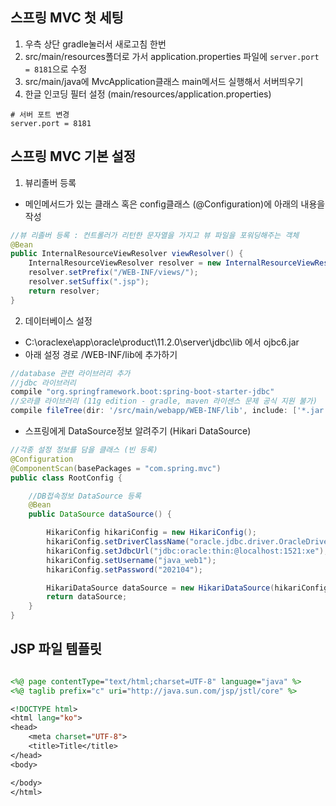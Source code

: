 

## 스프링 MVC 첫 세팅
1. 우측 상단 gradle눌러서 새로고침 한번
2. src/main/resources폴더로 가서 application.properties 파일에
   `server.port = 8181`으로 수정
3. src/main/java에 MvcApplication클래스 main메서드 실행해서 서버띄우기
4. 한글 인코딩 필터 설정 (main/resources/application.properties)
```
# 서버 포트 변경
server.port = 8181

```

## 스프링 MVC 기본 설정
1. 뷰리졸버 등록
- 메인메서드가 있는 클래스 혹은 config클래스 (@Configuration)에 아래의 내용을 작성
```java
//뷰 리졸버 등록 : 컨트롤러가 리턴한 문자열을 가지고 뷰 파일을 포워딩해주는 객체
@Bean
public InternalResourceViewResolver viewResolver() {
    InternalResourceViewResolver resolver = new InternalResourceViewResolver();
    resolver.setPrefix("/WEB-INF/views/");
    resolver.setSuffix(".jsp");
    return resolver;
}
```

2. 데이터베이스 설정
- C:\oraclexe\app\oracle\product\11.2.0\server\jdbc\lib 에서 ojbc6.jar
- 아래 설정 경로 /WEB-INF/lib에 추가하기
```groovy
//database 관련 라이브러리 추가
//jdbc 라이브러리
compile "org.springframework.boot:spring-boot-starter-jdbc"
//오라클 라이브러리 (11g edition - gradle, maven 라이센스 문제 공식 지원 불가)
compile fileTree(dir: '/src/main/webapp/WEB-INF/lib', include: ['*.jar'])
```

- 스프링에게 DataSource정보 알려주기 (Hikari DataSource)
```java
//각종 설정 정보를 담을 클래스 (빈 등록)
@Configuration
@ComponentScan(basePackages = "com.spring.mvc")
public class RootConfig {

    //DB접속정보 DataSource 등록
    @Bean
    public DataSource dataSource() {

        HikariConfig hikariConfig = new HikariConfig();
        hikariConfig.setDriverClassName("oracle.jdbc.driver.OracleDriver");
        hikariConfig.setJdbcUrl("jdbc:oracle:thin:@localhost:1521:xe");
        hikariConfig.setUsername("java_web1");
        hikariConfig.setPassword("202104");

        HikariDataSource dataSource = new HikariDataSource(hikariConfig);
        return dataSource;
    }
}
```

## JSP 파일 템플릿
```jsp

<%@ page contentType="text/html;charset=UTF-8" language="java" %>
<%@ taglib prefix="c" uri="http://java.sun.com/jsp/jstl/core" %>

<!DOCTYPE html>
<html lang="ko">
<head>
    <meta charset="UTF-8">
    <title>Title</title>
</head>
<body>

</body>
</html>
```
